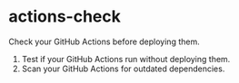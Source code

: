 # actions-check
Check your GitHub Actions before deploying them.

1. Test if your GitHub Actions run without deploying them.
2. Scan your GitHub Actions for outdated dependencies.
